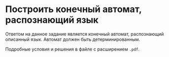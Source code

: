 # Построить конечный автомат, распознающий язык

Ответом на данное задание является конечный автомат, распознающий описанный язык. 
Автомат должен быть детерминированным.

Подробные условия и решения в файле с расширением `.pdf`.

